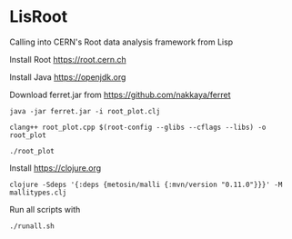 # LisRoot
Calling into CERN's Root data analysis framework from Lisp

Install Root https://root.cern.ch

Install Java https://openjdk.org

Download ferret.jar from https://github.com/nakkaya/ferret

```
java -jar ferret.jar -i root_plot.clj
```

```
clang++ root_plot.cpp $(root-config --glibs --cflags --libs) -o root_plot
```

```
./root_plot
```

Install https://clojure.org

```
clojure -Sdeps '{:deps {metosin/malli {:mvn/version "0.11.0"}}}' -M  mallitypes.clj
```

Run all scripts with
```
./runall.sh
```

